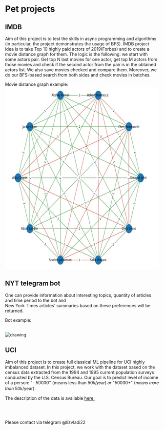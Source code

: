 # Pet projects

## IMDB
Aim of this project is to test the skills in async programming and algorithms (in particular, the project demonstrates the usage of BFS).
IMDB project idea is to take Top 10 highly paid actors of 2019(Forbes) and to create a movie distance graph for them. 
The logic is the following: we start with some actors pair. Get top N last movies for one actor, get top M actors from those movies and check 
if the second actor from the pair is in the obtained actors list. We also save movies checked and compare them. 
Moreover, we do our BFS-based search from both sides and check movies in batches. 

Movie distance graph example:
<br> <img src="imdb/graph.JPG" alt="drawing" width="700" height="600"/> <br>

## NYT telegram bot
One can provide information about interesting topics, quantity of articles and time period to the bot and<br> 
New York Times articles' summaries based on these preferences will be returned.

Bot example:
 
<br><img src="nyt/pics/720p.gif" alt="drawing"/> <br>

## UCI
Aim of this project is to create full classical ML pipeline for UCI highly imbalanced dataset.
In this project, we work with the dataset based on the census data extracted from the 1994 and 1995 current population surveys conducted 
by the U.S. Census Bureau. Our goal is to predict level of income of a person: "- 50000" (means less than  50𝑘/𝑦𝑒𝑎𝑟) 𝑜𝑟 "50000+" (𝑚𝑒𝑎𝑛𝑠 𝑚𝑜𝑟𝑒 𝑡ℎ𝑎𝑛 50k/year).

The description of the data is available [here.](https://archive.ics.uci.edu/ml/datasets/Census-Income+%28KDD%29)




<br>
<br>

Please contact via telegram @lizvladi22
